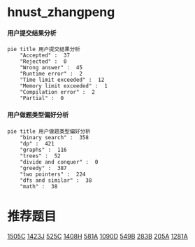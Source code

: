 # hnust_zhangpeng

<!-- tabs:start -->



#### **用户提交结果分析**

```mermaid
pie title 用户提交结果分析
    "Accepted" :  37
    "Rejected" :  0
    "Wrong answer" :  45
    "Runtime error" :  2
    "Time limit exceeded" :  12
    "Memory limit exceeded" :  1
    "Compilation error" :  2
    "Partial" :  0
```

#### **用户做题类型偏好分析**

```mermaid
pie title 用户做题类型偏好分析
    "binary search" :  358
    "dp" :  421
    "graphs" :  116
    "trees" :  52
    "divide and conquer" :  0
    "greedy" :  387
    "two pointers" :  224
    "dfs and similar" :  38
    "math" :  38
```



<!-- tabs:end -->
# 推荐题目
[1505C](https://codeforces.com/contest/1505/problem/C)
[1423J](https://codeforces.com/contest/1423/problem/J)
[525C](https://codeforces.com/contest/525/problem/C)
[1408H](https://codeforces.com/contest/1408/problem/H)
[581A](https://codeforces.com/contest/581/problem/A)
[1090D](https://codeforces.com/contest/1090/problem/D)
[549B](https://codeforces.com/contest/549/problem/B)
[283B](https://codeforces.com/contest/283/problem/B)
[205A](https://codeforces.com/contest/205/problem/A)
[1281A](https://codeforces.com/contest/1281/problem/A)
